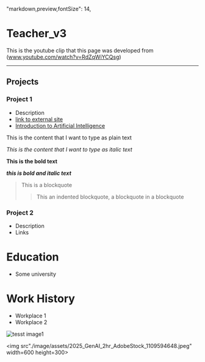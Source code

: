 "markdown,preview,fontSize": 14,

# Teacher_v3
This is the youtube clip that this page was developed from (www.youtube.com/watch?v=RdZqWiYCQsg)

---
## Projects
### Project 1
- Description
- [link to external site](https://store.training.tafensw.edu.au/product/introduction-to-artificial-intelligence/)
- [Introduction to Artificial Intelligence](https://store.training.tafensw.edu.au/product/introduction-to-artificial-intelligence/)

This is the content that I want to type as plain text

*This is the content that I want to type as italic text*

**This is the bold text**

***this is bold and italic text***

>This is a blockquote
>> This an indented blockquote, a blockquote in a blockquote




### Project 2
- Description
- Links

# Education
- Some university

# Work History
- Workplace 1
- Workplace 2

![tesst image1](image/assets/2025_GenAI_2hr_AdobeStock_1109594648.jpeg)

<img src"./image/assets/2025_GenAI_2hr_AdobeStock_1109594648.jpeg" width=600 height=300>
